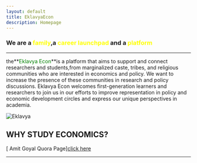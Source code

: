 ```yaml
---
layout: default
title: EklavyaEcon
description: Homepage
---
```


### **We are a <font color="yellow">family</font>,a <font color="yellow">career launchpad</font> and a <font color="yellow">platform </font>**

----



 the**<font color="green">Eklavya Econ</font>**is a platform that aims to support and connect researchers and students,from marginalized caste, tribes, and religious communities who are interested in economics and policy. We want to increase the presence of these communities in research and policy discussions. Eklavya Econ welcomes first-generation learners and researchers to join us in our efforts to improve representation in policy and economic development circles and express our unique perspectives in academia.



<!-- The image  -->

  ![Eklavya](https://github.com/EklavyaEcon/EklavyaEcon.github.io/assets/img/Eklavya-removebg.png)


## **WHY STUDY ECONOMICS?**

[ Amit Goyal Quora Page][click here](https://www.quora.com/Why-should-I-study-economics/answer/Amit-Goyal-135)



------





